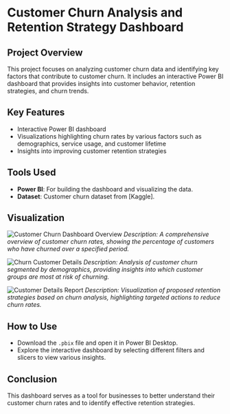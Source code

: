 # Customer Churn Analysis and Retention Strategy Dashboard

## Project Overview
This project focuses on analyzing customer churn data and identifying key factors that contribute to customer churn. It includes an interactive Power BI dashboard that provides insights into customer behavior, retention strategies, and churn trends.

## Key Features
- Interactive Power BI dashboard
- Visualizations highlighting churn rates by various factors such as demographics, service usage, and customer lifetime
- Insights into improving customer retention strategies

## Tools Used
- **Power BI**: For building the dashboard and visualizing the data.
- **Dataset**: Customer churn dataset from [Kaggle].

## Visualization
![Customer Churn Dashboard Overview](Images/AllCustomerProfile.png)
*Description: A comprehensive overview of customer churn rates, showing the percentage of customers who have churned over a specified period.*

![Churn Customer Details](Images/ChurnCustomerDetails.png)
*Description: Analysis of customer churn segmented by demographics, providing insights into which customer groups are most at risk of churning.*

![Customer Details Report](Images/CustomerDetailsReport.png)
*Description: Visualization of proposed retention strategies based on churn analysis, highlighting targeted actions to reduce churn rates.*


## How to Use
- Download the `.pbix` file and open it in Power BI Desktop.
- Explore the interactive dashboard by selecting different filters and slicers to view various insights.

## Conclusion
This dashboard serves as a tool for businesses to better understand their customer churn rates and to identify effective retention strategies.
